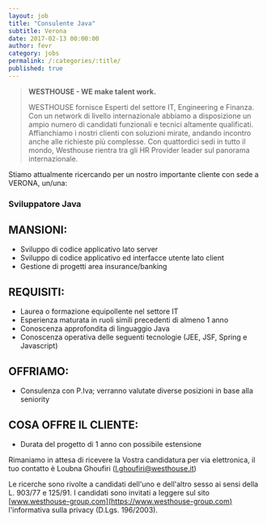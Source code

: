 ```yaml
---
layout: job
title: "Consulente Java"
subtitle: Verona
date: 2017-02-13 00:00:00
author: fevr
category: jobs
permalink: /:categories/:title/
published: true
---
```


> **WESTHOUSE - WE make talent work.**
>
> WESTHOUSE fornisce Esperti del settore IT, Engineering e Finanza. Con un network di livello internazionale
> abbiamo a disposizione un ampio numero di candidati funzionali e tecnici altamente qualificati.
> Affianchiamo i nostri clienti con soluzioni mirate, andando incontro anche alle richieste più complesse. Con
> quattordici sedi in tutto il mondo, Westhouse rientra tra gli HR Provider leader sul panorama internazionale.

Stiamo attualmente ricercando per un nostro importante cliente con sede a VERONA, un/una:

### Sviluppatore Java


## MANSIONI:

- Sviluppo di codice applicativo lato server 
- Sviluppo di codice applicativo ed interfacce utente lato client
- Gestione di progetti area insurance/banking



## REQUISITI:

- Laurea o formazione equipollente nel settore IT
- Esperienza maturata in ruoli simili precedenti di almeno 1 anno
- Conoscenza approfondita di linguaggio Java
- Conoscenza operativa delle seguenti tecnologie (JEE, JSF, Spring e Javascript)


## OFFRIAMO:

- Consulenza con P.Iva; verranno valutate diverse posizioni in base alla seniority


## COSA OFFRE IL CLIENTE:

- Durata del progetto di 1 anno con possibile estensione


Rimaniamo in attesa di ricevere la Vostra candidatura per via elettronica, il tuo contatto è Loubna Ghoufiri ([l.ghoufiri@westhouse.it](mailto:l.ghoufiri@westhouse.it))

Le ricerche sono rivolte a candidati dell'uno e dell'altro sesso ai sensi della L. 903/77 e 125/91.
I candidati sono invitati a leggere sul sito [www.westhouse-group.com](https://www.westhouse-group.com)
l'informativa sulla privacy (D.Lgs. 196/2003).